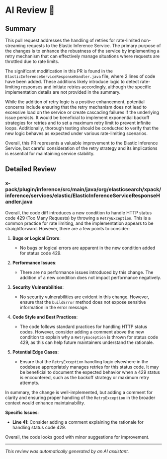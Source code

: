 # AI Review 🤖

## Summary
This pull request addresses the handling of retries for rate-limited non-streaming requests to the Elastic Inference Service. The primary purpose of the changes is to enhance the robustness of the service by implementing a retry mechanism that can effectively manage situations where requests are throttled due to rate limits.

The significant modification in this PR is found in the `ElasticInferenceServiceResponseHandler.java` file, where 2 lines of code have been added. These additions likely introduce logic to detect rate-limiting responses and initiate retries accordingly, although the specific implementation details are not provided in the summary.

While the addition of retry logic is a positive enhancement, potential concerns include ensuring that the retry mechanism does not lead to excessive load on the service or create cascading failures if the underlying issue persists. It would be beneficial to implement exponential backoff strategies for retries and to set a maximum retry limit to prevent infinite loops. Additionally, thorough testing should be conducted to verify that the new logic behaves as expected under various rate-limiting scenarios.

Overall, this PR represents a valuable improvement to the Elastic Inference Service, but careful consideration of the retry strategy and its implications is essential for maintaining service stability.

## Detailed Review

### x-pack/plugin/inference/src/main/java/org/elasticsearch/xpack/inference/services/elastic/ElasticInferenceServiceResponseHandler.java
Overall, the code diff introduces a new condition to handle HTTP status code 429 (Too Many Requests) by throwing a `RetryException`. This is a common practice for rate limiting, and the implementation appears to be straightforward. However, there are a few points to consider:

1. **Bugs or Logical Errors**:
   - No bugs or logical errors are apparent in the new condition added for status code 429.

2. **Performance Issues**:
   - There are no performance issues introduced by this change. The addition of a new condition does not impact performance negatively.

3. **Security Vulnerabilities**:
   - No security vulnerabilities are evident in this change. However, ensure that the `buildError` method does not expose sensitive information in the error message.

4. **Code Style and Best Practices**:
   - The code follows standard practices for handling HTTP status codes. However, consider adding a comment above the new condition to explain why a `RetryException` is thrown for status code 429, as this can help future maintainers understand the rationale.

5. **Potential Edge Cases**:
   - Ensure that the `RetryException` handling logic elsewhere in the codebase appropriately manages retries for this status code. It may be beneficial to document the expected behavior when a 429 status is encountered, such as the backoff strategy or maximum retry attempts.

In summary, the change is well-implemented, but adding a comment for clarity and ensuring proper handling of the `RetryException` in the broader context would enhance maintainability.

**Specific Issues**:
- **Line 41**: Consider adding a comment explaining the rationale for handling status code 429.

Overall, the code looks good with minor suggestions for improvement.


---
*This review was automatically generated by an AI assistant.*